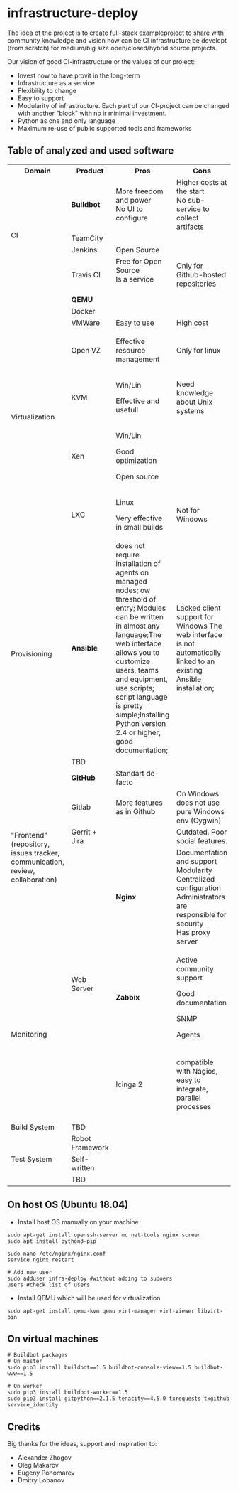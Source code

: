 # infrastructure-deploy

The idea of the project is to create full-stack exampleproject to share with community knowledge and vision how can be CI infrastructure be developt (from scratch) for medium/big size open/closed/hybrid source projects.

Our vision of good CI-infrastructure or the values of our project:
- Invest now to have provit in the long-term
- Infrastructure as a service
- Flexibility to change
- Easy to support
- Modularity of infrastructure. Each part of our CI-project can be changed with another "block" with no ir minimal investment.
- Python as one and only language
- Maximum re-use of public supported tools and frameworks


## Table of analyzed and used software

<table class="tg">
<tbody>
<tr>
<th class="tg-0pky">Domain</th>
<th class="tg-0pky">Product</th>
<th class="tg-0pky">Pros</th>
<th class="tg-0pky">Cons</th>
<th class="tg-0pky">Comment</th>
</tr>
<tr>
<td class="tg-0pky" rowspan="4">CI</td>
<td class="tg-fymr"><strong>Buildbot</strong></td>
<td class="tg-0pky">More freedom and power<br />No UI to configure</td>
<td class="tg-0pky">Higher costs at the start<br />No sub-service to collect artifacts</td>
<td class="tg-0pky">Open Source</td>
</tr>
<tr>
<td class="tg-0pky">TeamCity</td>
<td class="tg-0pky">&nbsp;</td>
<td class="tg-0pky">&nbsp;</td>
<td class="tg-0pky">&nbsp;</td>
</tr>
<tr>
<td class="tg-0pky">Jenkins</td>
<td class="tg-0pky">Open Source</td>
<td class="tg-0pky">&nbsp;</td>
<td class="tg-0pky">&nbsp;</td>
</tr>
<tr>
<td class="tg-0pky">Travis CI</td>
<td class="tg-0pky">Free for Open Source<br />Is a service<br /><br /></td>
<td class="tg-0pky">Only for Github-hosted repositories</td>
<td class="tg-0pky">&nbsp;</td>
</tr>
<tr>
<td class="tg-0pky" rowspan="7">Virtualization</td>
<td class="tg-fymr"><strong>QEMU</strong></td>
<td class="tg-0pky">&nbsp;</td>
<td class="tg-0pky">&nbsp;</td>
<td class="tg-0pky">&nbsp;</td>
</tr>
<tr>
<td class="tg-0pky">Docker</td>
<td class="tg-0pky">&nbsp;</td>
<td class="tg-0pky">&nbsp;</td>
<td class="tg-0pky">&nbsp;</td>
</tr>
<tr>
<td class="tg-0pky">VMWare</td>
<td class="tg-0pky">Easy to use</td>
<td class="tg-0pky">High cost</td>
<td class="tg-0pky">&nbsp;</td>
</tr>
<tr>
<td class="tg-0pky">Open VZ</td>
<td class="tg-0pky">
<p>Effective resource management</p>
</td>
<td class="tg-0pky">Only for linux</td>
<td class="tg-0pky">&nbsp;</td>
</tr>
<tr>
<td class="tg-0pky">KVM</td>
<td class="tg-0pky">
<p>Win/Lin</p>
<p>Effective and usefull</p>
</td>
<td class="tg-0pky">Need knowledge about Unix systems</td>
<td class="tg-0pky">&nbsp;</td>
</tr>
<tr>
<td class="tg-0pky">Xen</td>
<td class="tg-0pky">
<p>Win/Lin</p>
<p>Good optimization</p>
<p>Open source</p>
</td>
<td class="tg-0pky">&nbsp;</td>
<td class="tg-0pky">&nbsp;</td>
</tr>
<tr>
<td class="tg-0pky">LXC</td>
<td class="tg-0pky">
<p>Linux</p>
<p>Very effective in small builds</p>
</td>
<td class="tg-0pky">Not for Windows</td>
<td class="tg-0pky">&nbsp;</td>
</tr>
<tr>
<td class="tg-0pky" rowspan="2">Provisioning</td>
<td class="tg-fymr"><strong>Ansible</strong></td>
<td class="tg-0pky">does not require installation of agents on managed nodes; ow threshold of entry; Modules can be written in almost any language;The web interface allows you to customize users, teams and equipment, use scripts; script language is pretty simple;Installing Python version 2.4 or higher; good documentation;</td>
<td class="tg-0pky">Lacked client support for Windows
The web interface is not automatically linked to an existing Ansible installation;</td>
<td class="tg-0pky">&nbsp;</td>
</tr>
<tr>
<td class="tg-0pky">TBD</td>
<td class="tg-0pky">&nbsp;</td>
<td class="tg-0pky">&nbsp;</td>
<td class="tg-0pky">&nbsp;</td>
</tr>
<tr>
<td class="tg-0pky" rowspan="4">"Frontend"<br />(repository, issues tracker,<br />communication, review,<br />collaboration)</td>
<td class="tg-fymr"><strong>GitHub</strong></td>
<td class="tg-0pky">Standart de-facto</td>
<td class="tg-0pky">&nbsp;</td>
<td class="tg-0pky">&nbsp;</td>
</tr>
<tr>
<td class="tg-0pky">Gitlab</td>
<td class="tg-0pky">More features as in Github</td>
<td class="tg-0pky">On Windows does not use pure Windows env (Cygwin)</td>
<td class="tg-0pky">&nbsp;</td>
</tr>
<tr>
<td class="tg-0pky">Gerrit + Jira</td>
<td class="tg-0pky">&nbsp;</td>
<td class="tg-0pky">Outdated. Poor social features.</td>
<td class="tg-0pky">&nbsp;</td>
</tr>
<tr>
<td class="tg-0pky" rowspan="3">Web Server</td>
<td class="tg-fymr"><strong>Nginx</strong></td>
<td class="tg-0pky">Documentation and support<br />Modularity<br />Centralized configuration<br />Administrators are responsible for security<br />Has proxy server</td>
<td class="tg-0pky">Processes only static content</td>
<td class="tg-0pky">Will be used for artifacts sharing. Link: https://stackshare.io/stackups/apache-httpd-vs-microsoft-iis-vs-nginx</td>
<td class="tg-0pky">Apache</td>
<td class="tg-0pky">Documentation and support<br />Modularity<br />Distributed configuration<br />Processes dynamic and static content</td>
<td class="tg-0pky">Distributed configuration<br />Users are responsible for security </td>
<td class="tg-0pky">&nbsp;</td>
</tr>  
<tr>
<td class="tg-0pky" rowspan="2">Monitoring</td>
<td class="tg-fymr"><strong>Zabbix</strong></td>
<td class="tg-0pky">
<p>Active community support</p>
<p>Good documentation</p>
<p>SNMP</p>
<p>Agents</p>
</td>
<td class="tg-0pky">
<p>1 database</p>
<p>Web UI can not be expanded</p>
</td>
<td class="tg-0pky">&nbsp;</td>
</tr>
<tr>
<td class="tg-0pky">Icinga 2</td>
<td class="tg-0pky">compatible with Nagios, easy to integrate, parallel processes</td>
<td class="tg-0pky">sometimes need to develop your own modules, poor documentation, complex for small systems</td>
<td class="tg-0pky">&nbsp;</td>
</tr>
<tr>
<td class="tg-0pky">Build System</td>
<td class="tg-0pky">TBD</td>
<td class="tg-0pky">&nbsp;</td>
<td class="tg-0pky">&nbsp;</td>
<td class="tg-0pky">&nbsp;</td>
</tr>
<tr>
<td class="tg-0pky" rowspan="3">Test System</td>
<td class="tg-fymr">Robot Framework</td>
<td class="tg-0pky">&nbsp;</td>
<td class="tg-0pky">&nbsp;</td>
<td class="tg-0pky">&nbsp;</td>
</tr>
<tr>
<td class="tg-0pky">Self-written</td>
<td class="tg-0pky">&nbsp;</td>
<td class="tg-0pky">&nbsp;</td>
<td class="tg-0pky">&nbsp;</td>
</tr>
<tr>
<td class="tg-0lax">TBD</td>
<td class="tg-0lax">&nbsp;</td>
<td class="tg-0lax">&nbsp;</td>
<td class="tg-0lax">&nbsp;</td>
</tr>
</tbody>
</table>


## On host OS (Ubuntu 18.04)
- Install host OS manually on your machine
```
sudo apt-get install openssh-server mc net-tools nginx screen
sudo apt install python3-pip

sudo nano /etc/nginx/nginx.conf
service nginx restart

# Add new user
sudo adduser infra-deploy #without adding to sudoers
users #check list of users
```
- Install QEMU which will be used for virtualization
```
sudo apt-get install qemu-kvm qemu virt-manager virt-viewer libvirt-bin
```

## On virtual machines
```
# Buildbot packages
# On master
sudo pip3 install buildbot==1.5 buildbot-console-view==1.5 buildbot-www==1.5

# On worker
sudo pip3 install buildbot-worker==1.5
sudo pip3 install gitpython==2.1.5 tenacity==4.5.0 txrequests txgithub service_identity
```

## Credits
Big thanks for the ideas, support and inspiration to:
- Alexander Zhogov
- Oleg Makarov
- Eugeny Ponomarev
- Dmitry Lobanov
